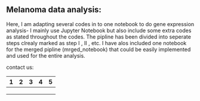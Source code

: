## Melanoma data analysis:

Here, I am adapting several codes in to one notebook to do gene expression analysis- I mainly use Jupyter Notebook but also include some extra codes as stated throughout the codes. The pipline has been divided into seperate steps clrealy marked as step I , II , etc. I have alos included one notebook for the merged pipline (mrged_notebook) that could be easily implemented and used for the entire analysis.


contact us:

|  1 |2   | 3  |4   | 5  |
|---|---|---|---|---|
|   |   |   |   |   |
|   |   |   |   |   |
|   |   |   |   |   |
